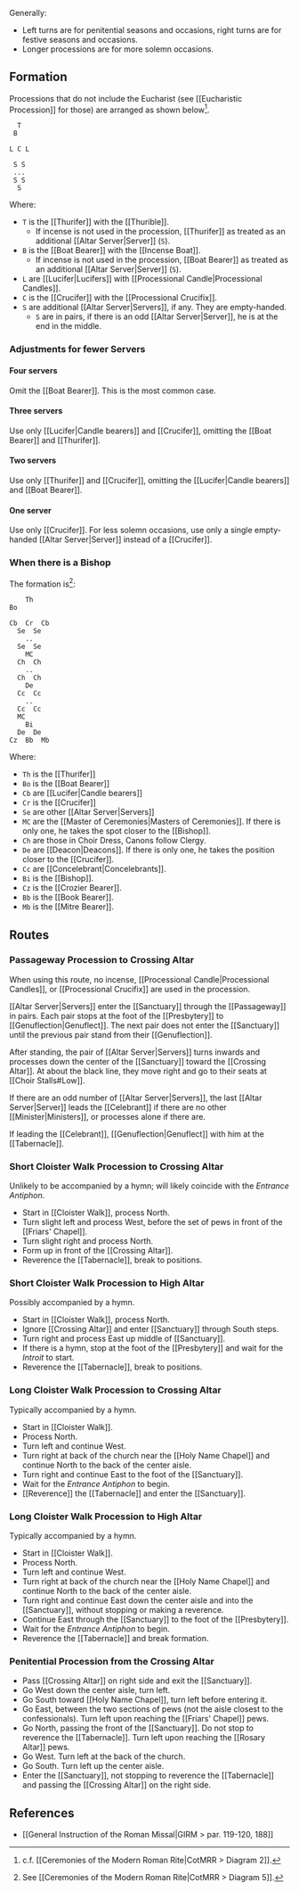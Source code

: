 Generally:

- Left turns are for penitential seasons and occasions, right turns are for festive seasons and occasions.
- Longer processions are for more solemn occasions.

## Formation
Processions that do not include the Eucharist (see [[Eucharistic Procession]] for those) are arranged as shown below[^diagram].

```
  T
 B

L C L

 S S
 ...
 S S
  S
```

Where:

- `T` is the [[Thurifer]] with the [[Thurible]].
	- If incense is not used in the procession, [[Thurifer]] as treated as an additional [[Altar Server|Server]] (`S`).
- `B` is the [[Boat Bearer]] with the [[Incense Boat]].
	- If incense is not used in the procession, [[Boat Bearer]] as treated as an additional [[Altar Server|Server]] (`S`).
- `L` are [[Lucifer|Lucifers]] with [[Processional Candle|Processional Candles]].
- `C` is the [[Crucifer]] with the [[Processional Crucifix]].
- `S` are additional [[Altar Server|Servers]], if any. They are empty-handed.
	- `S` are in pairs, if there is an odd [[Altar Server|Server]], he is at the end in the middle.

[^diagram]: c.f. [[Ceremonies of the Modern Roman Rite|CotMRR > Diagram 2]].

### Adjustments for fewer Servers

#### Four servers
Omit the [[Boat Bearer]]. This is the most common case.

#### Three servers
Use only [[Lucifer|Candle bearers]] and [[Crucifer]], omitting the [[Boat Bearer]] and [[Thurifer]].

#### Two servers
Use only [[Thurifer]] and [[Crucifer]], omitting the [[Lucifer|Candle bearers]] and [[Boat Bearer]].

#### One server
Use only [[Crucifer]]. For less solemn occasions, use only a single empty-handed [[Altar Server|Server]] instead of a [[Crucifer]].

### When there is a Bishop
The formation is[^bishop]:

```
    Th
Bo

Cb  Cr  Cb
  Se  Se
    ..
  Se  Se
    MC
  Ch  Ch
    ..
  Ch  Ch
    De
  Cc  Cc
    ..
  Cc  Cc
  MC
    Bi
  De  De
Cz  Bb  Mb
```

Where:

- `Th` is the [[Thurifer]]
- `Bo` is the [[Boat Bearer]]
- `Cb` are [[Lucifer|Candle bearers]]
- `Cr` is the [[Crucifer]]
- `Se` are other [[Altar Server|Servers]]
- `MC` are the [[Master of Ceremonies|Masters of Ceremonies]]. If there is only one, he takes the spot closer to the [[Bishop]].
- `Ch` are those in Choir Dress, Canons follow Clergy.
- `De` are [[Deacon|Deacons]]. If there is only one, he takes the position closer to the [[Crucifer]].
- `Cc` are [[Concelebrant|Concelebrants]].
- `Bi` is the [[Bishop]].
- `Cz` is the [[Crozier Bearer]].
- `Bb` is the [[Book Bearer]].
- `Mb` is the [[Mitre Bearer]].

[^bishop]: See [[Ceremonies of the Modern Roman Rite|CotMRR > Diagram 5]].

## Routes

### Passageway Procession to Crossing Altar
When using this route, no incense, [[Processional Candle|Processional Candles]], or [[Processional Crucifix]] are used in the procession.

[[Altar Server|Servers]] enter the [[Sanctuary]] through the [[Passageway]] in pairs. Each pair stops at the foot of the [[Presbytery]] to [[Genuflection|Genuflect]]. The next pair does not enter the [[Sanctuary]] until the previous pair stand from their [[Genuflection]].

After standing, the pair of [[Altar Server|Servers]] turns inwards and processes down the center of the [[Sanctuary]] toward the [[Crossing Altar]]. At about the black line, they move right and  go to their seats at [[Choir Stalls#Low]].

If there are an odd number of [[Altar Server|Servers]], the last [[Altar Server|Server]] leads the [[Celebrant]] if there are no other [[Minister|Ministers]], or processes alone if there are.

If leading the [[Celebrant]], [[Genuflection|Genuflect]] with him at the [[Tabernacle]]. 

### Short Cloister Walk Procession to Crossing Altar
Unlikely to be accompanied by a hymn; will likely coincide with the _Entrance Antiphon_.

- Start in [[Cloister Walk]], process North.
- Turn slight left and process West, before the set of pews in front of the [[Friars' Chapel]].
- Turn slight right and process North.
- Form up in front of the [[Crossing Altar]].
- Reverence the [[Tabernacle]], break to positions.

### Short Cloister Walk Procession to High Altar
Possibly accompanied by a hymn.

- Start in [[Cloister Walk]], process North.
- Ignore [[Crossing Altar]] and enter [[Sanctuary]] through South steps.
- Turn right and process East up middle of [[Sanctuary]].
- If there is a hymn, stop at the foot of the [[Presbytery]] and wait for the _Introit_ to start.
- Reverence the [[Tabernacle]], break to positions.

### Long Cloister Walk Procession to Crossing Altar
Typically accompanied by a hymn.

- Start in [[Cloister Walk]].
- Process North.
- Turn left and continue West.
- Turn right at back of the church near the [[Holy Name Chapel]] and continue North to the back of the center aisle.
- Turn right and continue East to the foot of the [[Sanctuary]].
- Wait for the _Entrance Antiphon_ to begin.
- [[Reverence]] the [[Tabernacle]] and enter the [[Sanctuary]].

### Long Cloister Walk Procession to High Altar
Typically accompanied by a hymn.

- Start in [[Cloister Walk]].
- Process North.
- Turn left and continue West.
- Turn right at back of the church near the [[Holy Name Chapel]] and continue North to the back of the center aisle.
- Turn right and continue East down the center aisle and into the [[Sanctuary]], without stopping or making a reverence.
- Continue East through the [[Sanctuary]] to the foot of the [[Presbytery]].
- Wait for the _Entrance Antiphon_ to begin.
- Reverence the [[Tabernacle]] and break formation.

### Penitential Procession from the Crossing Altar
- Pass [[Crossing Altar]] on right side and exit the [[Sanctuary]].
- Go West down the center aisle, turn left.
- Go South toward [[Holy Name Chapel]], turn left before entering it.
- Go East, between the two sections of pews (not the aisle closest to the confessionals). Turn left upon reaching the [[Friars' Chapel]] pews.
- Go North, passing the front of the [[Sanctuary]]. Do not stop to reverence the [[Tabernacle]]. Turn left upon reaching the [[Rosary Altar]] pews.
- Go West. Turn left at the back of the church.
- Go South. Turn left up the center aisle.
- Enter the [[Sanctuary]], not stopping to reverence the [[Tabernacle]] and passing the [[Crossing Altar]] on the right side.

## References
- [[General Instruction of the Roman Missal|GIRM > par. 119-120, 188]]